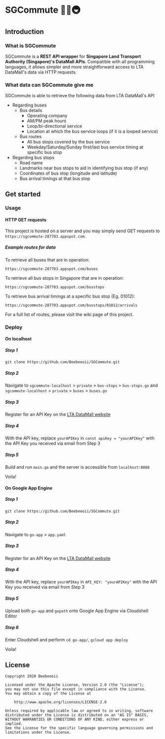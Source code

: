 # SGCommute 🚕🚌🚇

## Introduction

### What is SGCommute

SGCommute is a **REST API wrapper** for **Singapore Land Transport Authority (Singapore)'s DataMall APIs**. Compatible with all programming languages, it allows simpler and more straightforward access to LTA DataMall's data via HTTP requests.

### What data can SGCommute give me

SGCommute is able to retrieve the following data from LTA DataMall's API

- Regarding buses
  - Bus details
    - Operating company
    - AM/PM peak hours
    - Loop/bi-directional service
    - Location at which the bus service loops (if it is a looped service)
  - Bus routes
    - All bus stops covered by the bus service
    - Weekday/Saturday/Sunday first/last bus service timing at specific bus stop
- Regarding bus stops
  - Road name
  - Landmarks near bus stops to aid in identifying bus stop (if any)
  - Coordinates of bus stop (longitude and latitude)
  - Bus arrival timings at that bus stop

## Get started

### Usage

#### HTTP GET requests

This project is hosted on a server and you may simply send GET requests to `https://sgcommute-287703.appspot.com`.

##### __Example routes for data__

To retrieve all buses that are in operation:

`https://sgcommute-287703.appspot.com/buses`

To retrieve all bus stops in Singapore that are in operation:

`https://sgcommute-287703.appspot.com/busstops`

To retrieve bus arrival timings at a specific bus stop (Eg. 01012):

`https://sgcommute-287703.appspot.com/busstops/01012/arrivals`

For a full list of routes, please visit the wiki page of this project.

### Deploy

#### **On localhost**

##### **Step 1**

`git clone https://github.com/Beebeeoii/SGCommute.git`

##### **Step 2**

Navigate to `sgcommute-localhost` > `private` > `bus-stops` > `bus-stops.go` and `sgcommute-localhost` > `private` > `buses` > `buses.go`

##### **Step 3**

Register for an API Key on the [LTA DataMall website](https://www.mytransport.sg/content/mytransport/home/dataMall/request-for-api.html)

##### **Step 4**

With the API key, replace `yourAPIKey` in `const apiKey = "yourAPIKey"` with the API Key you received via email from Step 3

##### **Step 5**

Build and run `main.go` and the server is accessible from `localhost:8080`

Voila!

#### **On Google App Engine**

##### Step 1

`git clone https://github.com/Beebeeoii/SGCommute.git`

##### Step 2

Navigate to `go-app` > `app.yaml`

##### Step 3

Register for an API Key on the [LTA DataMall website](https://www.mytransport.sg/content/mytransport/home/dataMall/request-for-api.html)

##### Step 4

With the API key, replace `yourAPIKey` in `API_KEY: "yourAPIKey"` with the API Key you received via email from Step 3

##### Step 5

Upload both `go-app` and `gopath` onto Google App Engine via Cloudshell Editor

##### Step 6

Enter Cloudshell and perform `cd go-app/`, `gcloud app deploy`

Voila!

## License

    Copyright 2020 Beebeeoii

    Licensed under the Apache License, Version 2.0 (the "License");
    you may not use this file except in compliance with the License.
    You may obtain a copy of the License at

        http://www.apache.org/licenses/LICENSE-2.0

    Unless required by applicable law or agreed to in writing, software
    distributed under the License is distributed on an "AS IS" BASIS,
    WITHOUT WARRANTIES OR CONDITIONS OF ANY KIND, either express or implied.
    See the License for the specific language governing permissions and
    limitations under the License.

